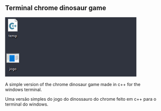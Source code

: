 ## Terminal chrome dinosaur game

![Game Running](./game.gif)

A simple version of the chrome dinosaur game made in c++ for the windows terminal.

Uma versão simples do jogo do dinossauro do chrome feito em c++ para o terminal do windows.